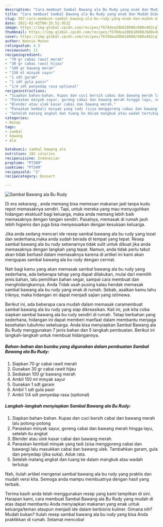 ```yaml
---
description: "Cara membuat Sambal Bawang ala Bu Rudy yang enak dan Mudah Dibuat"
title: "Cara membuat Sambal Bawang ala Bu Rudy yang enak dan Mudah Dibuat"
slug: 507-cara-membuat-sambal-bawang-ala-bu-rudy-yang-enak-dan-mudah-dibuat
date: 2021-02-02T00:35:53.951Z
image: https://img-global.cpcdn.com/recipes/f678dea20b618980/680x482cq70/sambal-bawang-ala-bu-rudy-foto-resep-utama.jpg
thumbnail: https://img-global.cpcdn.com/recipes/f678dea20b618980/680x482cq70/sambal-bawang-ala-bu-rudy-foto-resep-utama.jpg
cover: https://img-global.cpcdn.com/recipes/f678dea20b618980/680x482cq70/sambal-bawang-ala-bu-rudy-foto-resep-utama.jpg
author: Nannie Mason
ratingvalue: 4.3
reviewcount: 11
recipeingredient:
- "70 gr cabai rawit merah"
- "30 gr cabai rawit hijau"
- "100 gr bawang merah"
- "150 ml minyak sayur"
- "1 sdt garam"
- "1 sdt gula pasir"
- "1/4 sdt penyedap rasa optional"
recipeinstructions:
- "Siapkan bahan-bahan. Kupas dan cuci bersih cabai dan bawang merah lalu potong-potong"
- "Panaskan minyak sayur, goreng cabai dan bawang merah hingga layu, setelah itu angkat"
- "Blender atau ulek kasar cabai dan bawang merah."
- "Panaskan kembali minyak yang tadi (sisa menggoreng cabai dan bawang) lalu masukkan cabai dan bawang ulek. Tambahkan garam, gula dan penyedap (jika suka). Aduk rata."
- "Setelah matang angkat dan tuang ke dalam mangkuk atau wadah tertutup"
categories:
- Resep
tags:
- sambal
- bawang
- ala

katakunci: sambal bawang ala 
nutrition: 182 calories
recipecuisine: Indonesian
preptime: "PT26M"
cooktime: "PT34M"
recipeyield: "3"
recipecategory: Dessert

---
```



![Sambal Bawang ala Bu Rudy](https://img-global.cpcdn.com/recipes/f678dea20b618980/680x482cq70/sambal-bawang-ala-bu-rudy-foto-resep-utama.jpg)

Di era  sekarang , anda memang bisa memesan makanan jadi tanpa kudu repot memasaknya sendiri. Tapi, untuk mereka yang mau menyuguhkan hidangan eksklusif bagi keluarga, maka anda memang lebih baik memasaknya dengan tangan sendiri. Pasalnya, memasak di rumah jauh lebih higienis dan juga bisa menyesuaikan dengan kesukaan keluarga.

Jika anda sedang mencari ide resep sambal bawang ala bu rudy yang lezat dan sederhana,maka anda sudah berada di tempat yang tepat. Resep sambal bawang ala bu rudy  sebenarnya tidak sulit untuk dibuat jika anda memasaknya dengan langkah yang tepat. Namun, anda tidak perlu takut akan tidak berhasil dalam memasaknya 
karena di artikel ini kami akan mengupas sambal bawang ala bu rudy dengan cermat.  



Nah bagi kamu yang akan memasak sambal bawang ala bu rudy yang sederhana, ada beberapa tahap yang dapat dilakukan, mulai dari memilih jenis bahan, lalu pemilihan bahan segar, sampai cara membuat dan menghidangkannya. Anda Tidak usah pusing kalau hendak memasak sambal bawang ala bu rudy yang enak di rumah. Sebab, asalkan kamu  tahu triknya, maka hidangan ini dapat menjadi sajian yang istimewa.

Berikut ini, ada beberapa cara mudah dalam memasak caramembuat sambal bawang ala bu rudy yang siap dikreasikan. Kali ini, yuk kita coba siapkan sambal bawang ala bu rudy sendiri di rumah. Tetap berbahan yang sederhana, hidangan ini dapat memberi manfaat dalam membantu menjaga kesehatan tubuhmu sekeluarga. Anda bisa menyiapkan Sambal Bawang ala Bu Rudy menggunakan 7 jenis bahan dan 5 langkah pembuatan. Berikut ini langkah-langkah untuk membuat hidangannya.

<!--inarticleads1-->

##### Bahan-bahan dan bumbu yang digunakan dalam pembuatan Sambal Bawang ala Bu Rudy:

1. Siapkan 70 gr cabai rawit merah
1. Gunakan 30 gr cabai rawit hijau
1. Sediakan 100 gr bawang merah
1. Ambil 150 ml minyak sayur
1. Gunakan 1 sdt garam
1. Ambil 1 sdt gula pasir
1. Ambil 1/4 sdt penyedap rasa (optional)




<!--inarticleads2-->

##### Langkah-langkah menyiapkan Sambal Bawang ala Bu Rudy:

1. Siapkan bahan-bahan. Kupas dan cuci bersih cabai dan bawang merah lalu potong-potong
1. Panaskan minyak sayur, goreng cabai dan bawang merah hingga layu, setelah itu angkat
1. Blender atau ulek kasar cabai dan bawang merah.
1. Panaskan kembali minyak yang tadi (sisa menggoreng cabai dan bawang) lalu masukkan cabai dan bawang ulek. Tambahkan garam, gula dan penyedap (jika suka). Aduk rata.
1. Setelah matang angkat dan tuang ke dalam mangkuk atau wadah tertutup




Nah, itulah artikel mengenai  sambal bawang ala bu rudy  yang praktis dan mudah versi kita. Semoga anda mampu membuatnya dengan hasil yang terbaik. 

Terima kasih anda telah menggunakan resep yang kami tampilkan di sini. Harapan kami, cara membuat  Sambal Bawang ala Bu Rudy yang mudah di atas dapat membantu Anda menyiapkan makanan yang enak untuk keluarga/teman ataupun menjadi ide dalam berbisnis kuliner. Gimana nih? Mudah bukan? Itulah resep sambal bawang ala bu rudy yang bisa Anda praktikkan di rumah. Selamat mencoba!

